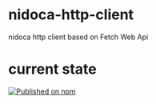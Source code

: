# nidoca-http-client
nidoca http client based on Fetch Web Api

# current state
[![Published on npm](https://img.shields.io/npm/v/@domoskanonos/nidoca-http-client-service)](https://www.npmjs.com/package/@domoskanonos/nidoca-http-client-service)